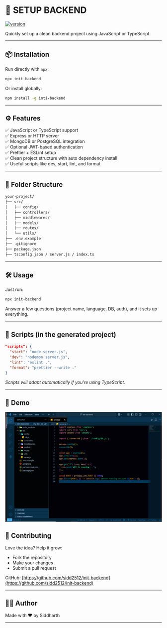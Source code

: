 # 🚀 SETUP BACKEND

[![version](https://img.shields.io/npm/v/init-backend.svg)](https://www.npmjs.com/package/init-backend)

Quickly set up a clean backend project using JavaScript or TypeScript.

---

## 📦 Installation

Run directly with `npx`:

```bash
npx init-backend
```

Or install globally:

```bash
npm install -g inti-backend
```

---

## ⚙️ Features

✅ JavaScript or TypeScript support  
✅ Express or HTTP server  
✅ MongoDB or PostgreSQL integration  
✅ Optional JWT-based authentication  
✅ Prettier + ESLint setup  
✅ Clean project structure with auto dependency install  
✅ Useful scripts like dev, start, lint, and format

---

## 📂 Folder Structure

```bash
your-project/
├── src/
│   ├── config/
│   ├── controllers/
│   ├── middlewares/
│   ├── models/
│   ├── routes/
│   └── utils/
├── .env.example
├── .gitignore
├── package.json
├── tsconfig.json / server.js / index.ts
```

---

## 🛠️ Usage

Just run:

```bash
npx init-backend
```

Answer a few questions (project name, language, DB, auth), and it sets up everything.

---

## 📜 Scripts (in the generated project)

```json
"scripts": {
  "start": "node server.js",
  "dev": "nodemon server.js",
  "lint": "eslint .",
  "format": "prettier --write ."
}
```

_Scripts will adapt automatically if you're using TypeScript._

---

## 📸 Demo

![structure](https://github.com/sidd2512/init-backend/blob/main/demo.png)

## 🤝 Contributing

Love the idea? Help it grow:

- Fork the repository
- Make your changes
- Submit a pull request

GitHub: [https://github.com/sidd2512/init-backend](https://github.com/sidd2512/init-backend)

---

## 🧑‍💻 Author

Made with ❤️ by Siddharth

---
